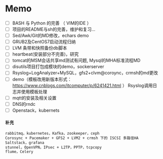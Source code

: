# Memo

- [ ] BASH 与 Python 的完善 （ VIM的IDE ）
- [ ] 项目的README与sh的完善，维护和复习...
- [ ] Sed/Awk/Git的MD修改，echars demo
- [ ] GRUB2及CentOS7启动流程归纳
- [ ] LVM 条带和快照备份db脚本
- [ ] heartbeat(安装部分不完善)，研究
- [ ] tomcat的MSM会话共享md测试有问题, Mysql的MHA标准流程MD
- [ ] disutils项目打包成模块的demo，sockerserver
- [ ] Rsyslog+LogAnalyzer+MySQL，gfs2+clvm@coroync，crmsh的md更改
- [ ] demo（模板改用新版本形式：https://www.cnblogs.com/itcomputer/p/6241421.html ） Rsyslog调用日志并使用模板处理
- [ ] mqtt的安装及相关设置
- [ ] DNS的rndc
- [ ] Openstack，kubernets

#### 补充
```txt
rabbitmq，kubernetes，Kafka，zookeeper，ceph
Corosync + Pacemaker + GFS2 + LVM2 + crmsh 下的 ISCSI 多路径HA
Saltstack，grafana
stunnel，OpenVPN，IPsec + L2TP，PPTP，tcpcopy
flume，Celery
```
